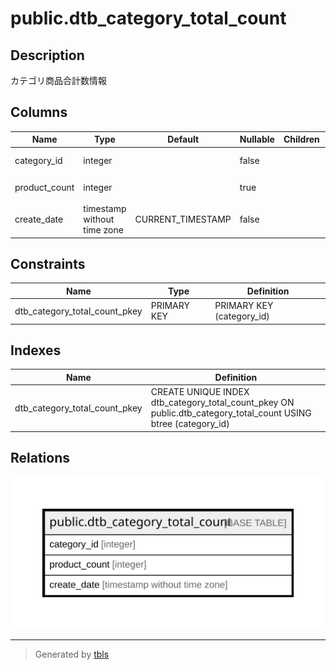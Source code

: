# public.dtb_category_total_count

## Description

カテゴリ商品合計数情報

## Columns

| Name | Type | Default | Nullable | Children | Parents | Comment |
| ---- | ---- | ------- | -------- | -------- | ------- | ------- |
| category_id | integer |  | false |  |  | カテゴリID |
| product_count | integer |  | true |  |  | 商品合計数 |
| create_date | timestamp without time zone | CURRENT_TIMESTAMP | false |  |  | 作成日時 |

## Constraints

| Name | Type | Definition |
| ---- | ---- | ---------- |
| dtb_category_total_count_pkey | PRIMARY KEY | PRIMARY KEY (category_id) |

## Indexes

| Name | Definition |
| ---- | ---------- |
| dtb_category_total_count_pkey | CREATE UNIQUE INDEX dtb_category_total_count_pkey ON public.dtb_category_total_count USING btree (category_id) |

## Relations

![er](public.dtb_category_total_count.svg)

---

> Generated by [tbls](https://github.com/k1LoW/tbls)
